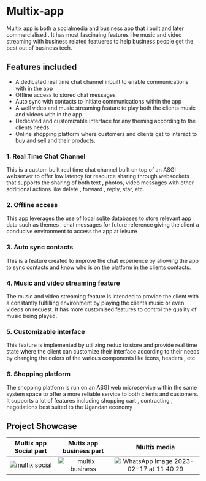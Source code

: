 # Multix-app
Multix app is both a socialmedia and business app that i built and later commercialised . It has most fascinaing features like music and video streaming  with business related featueres to help business people get the best out of business tech.

## Features included
 - A dedicated real time chat channel inbuilt to enable communications with in the app
 - Offline access to stored chat messages 
 - Auto sync with contacts to initiate communications within the app 
 - A well video and music streaming feature to play both the clients music and videos with in the app.
 - Dedicated and customizable interface for any theming according to the clients needs.
 - Online shopping platform where customers and clients get to interact to buy and sell and their products.
 
### 1. Real Time Chat Channel
   This is a custom built real time chat channel built on top of an ASGI webserver to offer low latency for resource sharing through websockets that supports the sharing of both text , photos, video messages with other additional actions like delete , forward , reply, star, etc.
### 2. Offline access 
  This app leverages the use of local sqlite databases to store relevant app data such as themes , chat messages for future reference giving the client a conducive environment to access the app at leisure
### 3. Auto sync contacts
  This is a feature created to improve the chat experience by allowing the app to sync contacts and know who is on the platform in the clients contacts.
### 4. Music and video streaming feature
  The music and video streaming feature is intended to provide the client with a constantly fulfilling environment by playing the clients music or even videos on request. It has more customised features to control the quality of music being played.
### 5. Customizable interface 
  This feature is implemented by utilizing redux to store and provide real time state where the client can customize their interface according to their needs by changing the colors of the various components like icons, headers , etc 
### 6. Shopping platform
  The shopping platform is run on an ASGI web microservice within the same system space to offer a more reliable service to both clients and customers. It supports a lot of features including shopping cart , contracting , negotiations best suited to the Ugandan economy 

## Project Showcase

Multix app Social part            |  Mutix app business part  | Multix media
:-------------------------:|:-------------------------:|:-------------------------:| 
![multix social](https://user-images.githubusercontent.com/71936382/219848716-118fc596-7a54-4e86-b5e7-667f6cd138bf.jpg) |  ![multix business](https://user-images.githubusercontent.com/71936382/219848713-36e105c4-9fba-4dfd-a863-7cc1d80c27df.jpg) | ![WhatsApp Image 2023-02-17 at 11 40 29](https://user-images.githubusercontent.com/71936382/219851797-6b7a8ba4-527e-4801-b51c-cb1bde7a199c.jpg)


